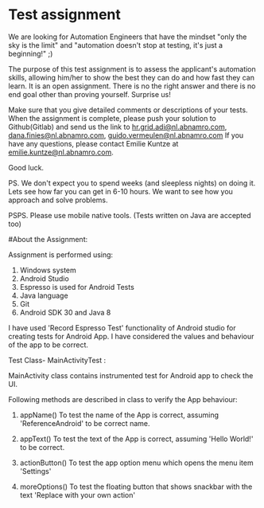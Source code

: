 # Test assignment

We are looking for Automation Engineers that have the mindset "only the sky is the limit" and "automation doesn't stop at testing, it's just a beginning!" ;)

The purpose of this test assignment is to assess the applicant's automation skills, allowing him/her to show the best they can do and how fast they can learn.
It is an open assignment. There is no the right answer and there is no end goal other than proving yourself. Surprise us!

Make sure that you give detailed comments or descriptions of your tests.
When the assignment is complete, please push your solution to Github(Gitlab) and send us the link to hr.grid.adi@nl.abnamro.com, dana.finies@nl.abnamro.com, guido.vermeulen@nl.abnamro.com
If you have any questions, please contact Emilie Kuntze at <emilie.kuntze@nl.abnamro.com>.

Good luck.

PS. We don't expect you to spend weeks (and sleepless nights) on doing it. Lets see how far you can get in 6-10 hours. We want to see how you approach and solve problems.

PSPS. Please use mobile native tools. (Tests written on Java are accepted too)

#About the Assignment:

Assignment is performed using:
1. Windows system
2. Android Studio
3. Espresso is used for Android Tests
4. Java language
5. Git
6. Android SDK 30 and Java 8


I have used 'Record Espresso Test' functionality of Android studio for creating tests for Android App.
I have considered the values and behaviour of the app to be correct.

Test Class- MainActivityTest :

MainActivity class contains instrumented test for Android app to check the UI.

Following methods are described in class to verify the App behaviour:

1. appName()
To test the name of the App is correct, assuming 'ReferenceAndroid' to be correct name.

2. appText()
To test the text of the App is correct, assuming 'Hello World!' to be correct.

3. actionButton()
To test the app option menu which opens the menu item 'Settings'

4. moreOptions()
To test the floating button that shows snackbar with the text 'Replace with your own action'






